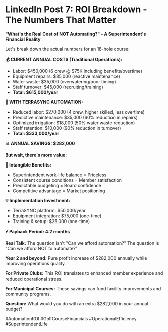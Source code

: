 # LinkedIn Post 7: ROI Breakdown - The Numbers That Matter

**"What's the Real Cost of NOT Automating?" - A Superintendent's Financial Reality**

Let's break down the actual numbers for an 18-hole course:

**💰 CURRENT ANNUAL COSTS (Traditional Operations):**
- Labor: $450,000 (6 crew @ $75K including benefits/overtime)
- Equipment repairs: $85,000 (reactive maintenance)
- Water waste: $35,000 (overwatering/poor timing)
- Staff turnover: $45,000 (recruiting/training)
- **Total: $615,000/year**

**🚀 WITH TERRASYNC AUTOMATION:**
- Reduced labor: $270,000 (4 crew, higher skilled, less overtime)
- Predictive maintenance: $35,000 (60% reduction in repairs)
- Optimized irrigation: $18,000 (50% water waste reduction)
- Staff retention: $10,000 (90% reduction in turnover)
- **Total: $333,000/year**

**📊 ANNUAL SAVINGS: $282,000**

**But wait, there's more value:**

**🎯 Intangible Benefits:**
- Superintendent work-life balance = Priceless
- Consistent course conditions = Member satisfaction
- Predictable budgeting = Board confidence
- Competitive advantage = Market positioning

**💡 Implementation Investment:**
- TerraSYNC platform: $50,000/year
- Equipment integration: $75,000 (one-time)
- Training & setup: $25,000 (one-time)

**⚡ Payback Period: 4.2 months**

**Real Talk:**
The question isn't "Can we afford automation?"
The question is "Can we afford NOT to automate?"

**Year 2 and beyond:** 
Pure profit increase of $282,000 annually while improving operations quality.

**For Private Clubs:**
This ROI translates to enhanced member experience and reduced operational stress.

**For Municipal Courses:**
These savings can fund facility improvements and community programs.

**Question:**
What would you do with an extra $282,000 in your annual budget?

#AutomationROI #GolfCourseFinancials #OperationalEfficiency #SuperintendentLife
